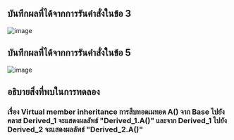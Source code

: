 ## บันทึกผลที่ได้จากการรันคำสั่งในข้อ 3
![image](https://github.com/Sorawit255/03376836-OOP-2566-Lab-11/assets/144196505/a8896b0c-adeb-47ec-8a64-ec9cb926c932)

## บันทึกผลที่ได้จากการรันคำสั่งในข้อ 5
![image](https://github.com/Sorawit255/03376836-OOP-2566-Lab-11/assets/144196505/458972da-1f74-4172-85ed-7ff0f141ad92)

## อธิบายสิ่งที่พบในการทดลอง
### เรื่อง Virtual member inheritance การสืบทอดเมทอด A() จาก Base ไปยังคลาส Derived_1 จะแสดงผลลัพธ์ "Derived_1.A()" และจาก Derived_1 ไปยัง Derived_2 จะแสดงผลลัพธ์ "Derived_2.A()"
